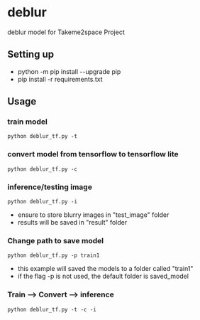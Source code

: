 # deblur
deblur model for Takeme2space Project

## Setting up
- python -m pip install --upgrade pip
- pip install -r requirements.txt

## Usage
### train model
```python deblur_tf.py -t```

### convert model from tensorflow to tensorflow lite
```python deblur_tf.py -c```

### inference/testing image
```python deblur_tf.py -i```
   * ensure to store blurry images in "test_image" folder
   * results will be saved in "result" folder

### Change path to save model
```python deblur_tf.py -p train1```
   * this example will saved the models to a folder called "train1"
   * if the flag -p is not used, the default folder is saved_model

### Train --> Convert --> inference
```python deblur_tf.py -t -c -i```
